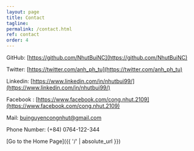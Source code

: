 ```yaml
---
layout: page
title: Contact
tagline: 
permalink: /contact.html
ref: contact
order: 4
---
```


[1]: http://i.imgur.com/9I6NRUm.png
[2]: http://i.imgur.com/wWzX9uB.png



GitHub: [https://github.com/NhutBuiNC](https://github.com/NhutBuiNC)

Twitter: [https://twitter.com/anh_ph_tu](https://twitter.com/anh_ph_tu)

Linkedin: [https://www.linkedin.com/in/nhutbui99/](https://www.linkedin.com/in/nhutbui99/)

Facebook : [https://www.facebook.com/cong.nhut.2109](https://www.facebook.com/cong.nhut.2109)

Mail: [buinguyencongnhut@gmail.com]()

Phone Number: (+84) 0764-122-344

[Go to the Home Page]({{ '/' | absolute_url }})
